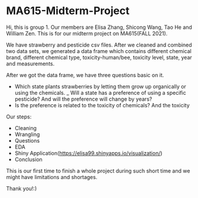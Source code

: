 # MA615-Midterm-Project
Hi, this is group 1.
Our members are Elisa Zhang, Shicong Wang, Tao He and William Zen.
This is for our midterm project on MA615(FALL 2021).

We have strawberry and pesticide csv files. After we cleaned and combined two data sets, we generated a data frame which contains different chemical brand, different chemical type, toxicity-human/bee, toxicity level, state, year and measurements.

After we got the data frame, we have three questions basic on it.
- Which state plants strawberries by letting them grow up organically or using the chemicals.
_ Will a state has a preference of using a specific pesticide? And will the preference will change by years?
- Is the preference is related to the toxicity of chemicals? And the toxicity

Our steps:
- Cleaning
- Wrangling
- Questions
- EDA
- Shiny Application(https://elisa99.shinyapps.io/visualization/)
- Conclusion

This is our first time to finish a whole project during such short time and we might have limitations and shortages.


Thank you!:)
